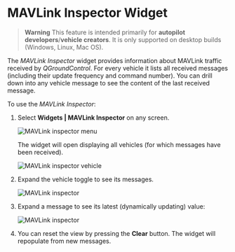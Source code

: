 # MAVLink Inspector Widget

> **Warning** This feature is intended primarily for **autopilot developers**/**vehicle creators**. It is only supported on desktop builds (Windows, Linux, Mac OS).

The *MAVLink Inspector* widget provides information about MAVLink traffic received by *QGroundControl*. For every vehicle it lists all received messages (including their update frequency and command number). You can drill down into any vehicle message to see the content of the last received message.

<!-- ![MAVLink inspector](../../assets/app_menu/mavlink_inspector/mavlink_inspector.jpg) -->

To use the *MAVLink Inspector*:

1. Select **Widgets | MAVLink Inspector** on any screen.
    
    ![MAVLink inspector menu](../../assets/app_menu/mavlink_inspector/mavlink_inspector_menu.jpg)
    
    The widget will open displaying all vehicles (for which messages have been received).
    
    ![MAVLink inspector vehicle](../../assets/app_menu/mavlink_inspector/mavlink_inspector_vehicle.jpg)

2. Expand the vehicle toggle to see its messages.
    
    ![MAVLink inspector](../../assets/app_menu/mavlink_inspector/mavlink_inspector_message.jpg)

3. Expand a message to see its latest (dynamically updating) value:
    
    ![MAVLink inspector](../../assets/app_menu/mavlink_inspector/mavlink_inspector_message_details.jpg)

4. You can reset the view by pressing the **Clear** button. The widget will repopulate from new messages.